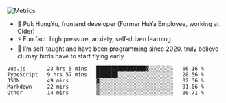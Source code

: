![Metrics](https://metrics.lecoq.io/trojan0523)


 - 🔭 Puk HungYu, frontend developer (Former HuYa Employee, working at Cider)
 - ⚡ Fun fact: high pressure, anxiety, self-driven learning 
 - 🤔 I’m self-taught and have been programming since 2020. truly believe clumsy birds have to start flying early

 <!--START_SECTION:waka-->

```text
Vue.js       23 hrs 5 mins   ████████████████▓░░░░░░░░   66.16 %
TypeScript   9 hrs 57 mins   ███████░░░░░░░░░░░░░░░░░░   28.56 %
JSON         49 mins         ▓░░░░░░░░░░░░░░░░░░░░░░░░   02.36 %
Markdown     22 mins         ▒░░░░░░░░░░░░░░░░░░░░░░░░   01.06 %
Other        14 mins         ▒░░░░░░░░░░░░░░░░░░░░░░░░   00.71 %
```

<!--END_SECTION:waka-->

 
<!--
**Trojan0523/Trojan0523** is a ✨ _special_ ✨ repository because its `README.md` (this file) appears on your GitHub profile.

Here are some ideas to get you started:

- 👯 looking to collaborate on where? i don`t know
- 🤔 I’m looking for help with ...
- 💬 Ask me about ...
- 📫 How to reach me: ...
- 😄 Pronouns: ...
- ⚡ Fun fact: ...
![](https://komarev.com/ghpvc/?username=trojan0523)
<img align="left" width="350px" height="180px" src="https://github-readme-stats.vercel.app/api?username=trojan0523&show_icons=true&icon_color=199861&count_private=true" />
<img width="350px" height="165px" alt="Most Used Lang" src="https://github-readme-stats.vercel.app/api/top-langs/?username=trojan0523&layout=compact" />

### Hi there 👋   ![](https://komarev.com/ghpvc/?username=trojan0523&color=ff69b4&label=PV+Since+2020-1-1)

-->
